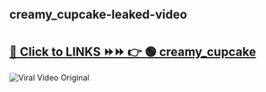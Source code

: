 
 ## creamy_cupcake-leaked-video 

# <h2><a href="https://clipsfans.com/creamy_cupcake&ref=git">🔗 Click to LINKS ⏩⏩ 👉 🟢 creamy_cupcake </a></h2>

<a href="https://clipsfans.com/creamy_cupcake&ref=git" rel="nofollow" data-target="animated-image.originalLink"><img src="https://i.ibb.co.com/xMMVF88/686577567.gif" alt="Viral Video Original" style="max-width: 100%; display: inline-block;" data-target="animated-image.originalImage"></a>
